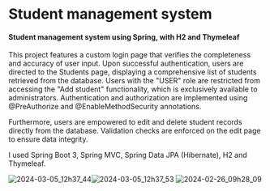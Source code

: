 # Student management system
#### Student management system using Spring, with H2 and Thymeleaf
This project features a custom login page that verifies the completeness and accuracy of user input. Upon successful authentication, users are directed to the Students page, displaying a comprehensive list of students retrieved from the database. Users with the "USER" role are restricted from accessing the "Add student" functionality, which is exclusively available to administrators. Authentication and authorization are implemented using @PreAuthorize and @EnableMethodSecurity annotations.

Furthermore, users are empowered to edit and delete student records directly from the database. Validation checks are enforced on the edit page to ensure data integrity.

I used Spring Boot 3, Spring MVC, Spring Data JPA (Hibernate), H2 and Thymeleaf.

![2024-03-05_12h37_44](https://github.com/Romanhan/StudentManagementSystem/assets/65030995/5d3a3e60-c7a2-4473-b5c8-039a13dce15c)![2024-03-05_12h37_53](https://github.com/Romanhan/StudentManagementSystem/assets/65030995/d805fb11-8892-4682-8ef0-35729d4d616a)
![2024-02-26_09h28_09](https://github.com/Romanhan/StudentManagementSystem/assets/65030995/8570e76a-439f-4488-814b-6d2c015db13d)
